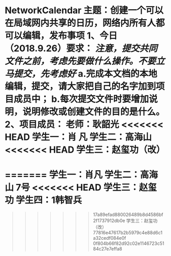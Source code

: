  NetworkCalendar
主题：创建一个可以在局域网内共享的日历，网络内所有人都可以编辑，发布事项
1、今日（2018.9.26）要求：
   ***注意，提交共同文件之前，考虑先要做什么操作。不要立马提交，先考虑好***
   a.完成本文档的本地编辑，提交，请大家把自己的名字加到项目成员中；
   b.每次提交文件时要增加说明，说明修改或创建文件的目的是什么。
2、项目成员：
      老师：耿韶光
<<<<<<< HEAD
      学生一：肖  凡
      学生二：高海山
<<<<<<< HEAD
      学生三：赵玺功（改）
=======
=======
      学生一：肖凡
      学生二：高海山 7号
<<<<<<< HEAD
      学生三：赵玺功
      学生四：1韩智兵
=======
>>>>>>> 17a89efad880026489b8d4586bf2f1737912db0e
      学生三：赵玺功（改）
>>>>>>> 77816e47617b2b5979c4e88d6c1a32cedf084e0f
>>>>>>> 0f804b66f82d92c02e1146723c5184c27e7effa8
